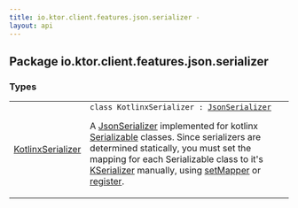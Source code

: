 ```yaml
---
title: io.ktor.client.features.json.serializer - 
layout: api
---
```




## Package io.ktor.client.features.json.serializer

### Types

<table class="api-docs-table">
<tbody>
<tr>
<td markdown="1">

<a href="-kotlinx-serializer/index.html">KotlinxSerializer</a>


</td>
<td markdown="1">
<div class="signature"><code><span class="keyword">class </span><span class="identifier">KotlinxSerializer</span>&nbsp;<span class="symbol">:</span>&nbsp;<a href="../io.ktor.client.features.json/-json-serializer/index.html"><span class="identifier">JsonSerializer</span></a></code></div>

A <a href="../io.ktor.client.features.json/-json-serializer/index.html">JsonSerializer</a> implemented for kotlinx <a href="#">Serializable</a> classes. Since serializers are determined statically, you
must set the mapping for each Serializable class to it's <a href="#">KSerializer</a> manually, using <a href="-kotlinx-serializer/set-mapper.html">setMapper</a> or <a href="-kotlinx-serializer/register.html">register</a>.


</td>
</tr>
</tbody>
</table>
